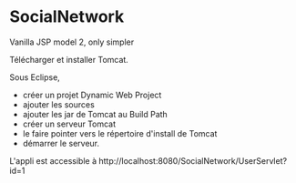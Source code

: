 # SocialNetwork
Vanilla JSP model 2, only simpler

Télécharger et installer Tomcat.

Sous Eclipse,
- créer un projet Dynamic Web Project
- ajouter les sources
- ajouter les jar de Tomcat au Build Path
- créer un serveur Tomcat
- le faire pointer vers le répertoire d'install de Tomcat
- démarrer le serveur.

L'appli est accessible à http://localhost:8080/SocialNetwork/UserServlet?id=1

